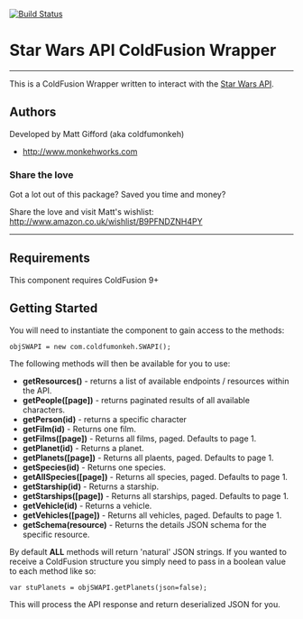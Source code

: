 [![Build Status](https://travis-ci.org/coldfumonkeh/Star-Wars-API.svg?branch=master)](https://travis-ci.org/coldfumonkeh/Star-Wars-API)

# Star Wars API ColdFusion Wrapper

---

This is a ColdFusion Wrapper written to interact with the [Star Wars API](http://swapi.co/).

## Authors

Developed by Matt Gifford (aka coldfumonkeh)

- http://www.monkehworks.com


### Share the love

Got a lot out of this package? Saved you time and money?

Share the love and visit Matt's wishlist: http://www.amazon.co.uk/wishlist/B9PFNDZNH4PY

---

## Requirements

This component requires ColdFusion 9+


## Getting Started

You will need to instantiate the component to gain access to the methods:

    objSWAPI = new com.coldfumonkeh.SWAPI();


The following methods will then be available for you to use:

* **getResources()** - returns a list of available endpoints / resources within the API.
* **getPeople([page])** - returns paginated results of all available characters.
* **getPerson(id)** - returns a specific character
* **getFilm(id)** - Returns one film.
* **getFilms([page])** - Returns all films, paged. Defaults to page 1.
* **getPlanet(id)** - Returns a planet.
* **getPlanets([page])** - Returns all plaents, paged. Defaults to page 1.
* **getSpecies(id)** - Returns one species.
* **getAllSpecies([page])** - Returns all species, paged. Defaults to page 1.
* **getStarship(id)** - Returns a starship.
* **getStarships([page])** - Returns all starships, paged. Defaults to page 1.
* **getVehicle(id)** - Returns a vehicle.
* **getVehicles([page])** - Returns all vehicles, paged. Defaults to page 1.
* **getSchema(resource)** - Returns the details JSON schema for the specific resource.


By default **ALL** methods will return 'natural' JSON strings. If you wanted to receive a ColdFusion structure you simply need to pass in a boolean value to each method like so:

    var stuPlanets = objSWAPI.getPlanets(json=false);

This will process the API response and return deserialized JSON for you.
